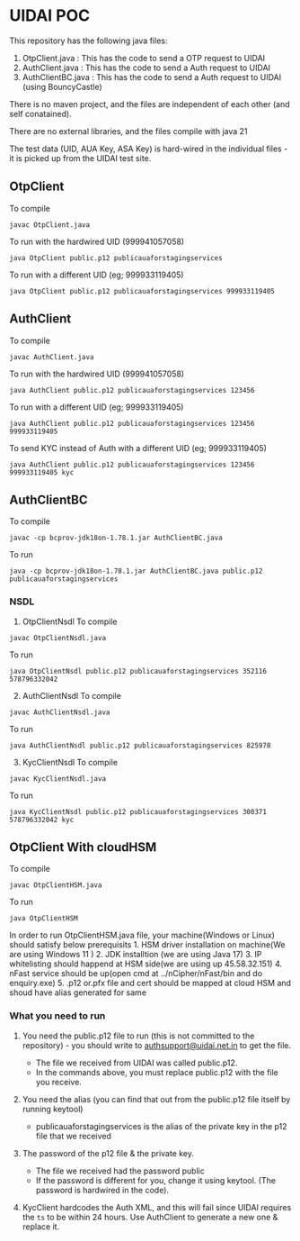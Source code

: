 # UIDAI POC

This repository has the following java files:

1. OtpClient.java : This has the code to send a OTP request to UIDAI
2. AuthClient.java : This has the code to send a Auth request to UIDAI
3. AuthClientBC.java : This has the code to send a Auth request to UIDAI (using BouncyCastle)

There is no maven project, and the files are independent of each other (and self conatained). 

There are no external libraries, and the files compile with java 21

The test data (UID, AUA Key, ASA Key) is hard-wired in the individual files - it is picked up from the UIDAI test site.


## OtpClient
To compile 
```
javac OtpClient.java
```

To run with the hardwired UID (999941057058)
```
java OtpClient public.p12 publicauaforstagingservices
```

To run with a different UID (eg; 999933119405)
```
java OtpClient public.p12 publicauaforstagingservices 999933119405
```


## AuthClient
To compile 
```
javac AuthClient.java
```

To run with the hardwired UID (999941057058)
```
java AuthClient public.p12 publicauaforstagingservices 123456
```

To run with a different UID (eg; 999933119405)
```
java AuthClient public.p12 publicauaforstagingservices 123456 999933119405 
```

To send KYC instead of Auth with a different UID (eg; 999933119405)
```
java AuthClient public.p12 publicauaforstagingservices 123456 999933119405 kyc
```

## AuthClientBC
To compile 
```
javac -cp bcprov-jdk18on-1.78.1.jar AuthClientBC.java
```

To run
```
java -cp bcprov-jdk18on-1.78.1.jar AuthClientBC.java public.p12 publicauaforstagingservices
```

### NSDL

1. OtpClientNsdl
To compile 
```
javac OtpClientNsdl.java
```

To run
```
java OtpClientNsdl public.p12 publicauaforstagingservices 352116 578796332042
```
2. AuthClientNsdl
To compile
```
javac AuthClientNsdl.java
```
To run
```
java AuthClientNsdl public.p12 publicauaforstagingservices 825978
```

3. KycClientNsdl
To compile
```
javac KycClientNsdl.java
```
To run
```
java KycClientNsdl public.p12 publicauaforstagingservices 300371 578796332042 kyc
```

## OtpClient With cloudHSM
To compile
```
javac OtpClientHSM.java
```
To run
```
java OtpClientHSM
```

In order to run OtpClientHSM.java file, your machine(Windows or Linux) should satisfy below prerequisits
    1. HSM driver installation on machine(We are using Windows 11 )
    2. JDK installtion (we are using Java 17)
    3. IP whitelisting should happend at HSM side(we are using up 45.58.32.151)
    4. nFast service should be up(open cmd at ../nCipher/nFast/bin and do enquiry.exe)
    5. .p12 or.pfx file and cert should be mapped at cloud HSM and  shoud have alias generated for same
   



### What you need to run

1. You need the public.p12 file to run (this is not committed to the repository) - you should write to authsupport@uidai.net.in to get the file.
    * The file we received from UIDAI was called public.p12.
    * In the commands above, you must replace public.p12 with the file you receive. 


2. You need the alias (you can find that out from the public.p12 file itself by running keytool) 
    * publicauaforstagingservices is the alias of the private key in the p12 file that we received


3. The password of the p12 file & the private key. 
    * The file we received had the password public
    * If the password is different for you, change it using keytool. (The password is hardwired in the code).

4. KycClient hardcodes the Auth XML, and this will fail since UIDAI requires the `ts` to be within 24 hours. Use AuthClient to generate a new one & replace it. 
